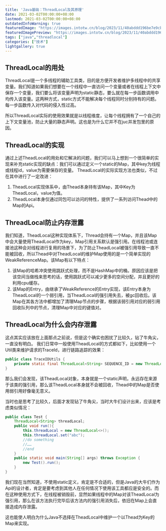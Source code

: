 ```yaml
---
title: 'Java基础：ThreadLocal及其原理'
date: 2021-03-02T00:00:00+08:00
lastmod: 2021-03-02T00:00:00+08:00
outdatedInfoWarning: true
featuredImage: "https://images.intotw.cn/blog/2023/11/40abddd196be7e9cb79b83534d4983a4.webp"
featuredImagePreview: "https://images.intotw.cn/blog/2023/11/40abddd196be7e9cb79b83534d4983a4.webp"
tags: ["java","threadlocal"]
categories: ["技术"]
lightgallery: true
---
```


## ThreadLocal的用处

ThreadLocal是一个多线程的辅助工具类，目的是方便开发者维护多线程中的共享变量。我们知道如果我们想要在一个线程中一直访问一个变量或者在线程上下文中保存一个变量，我们要么将该变量声明为static静态，要么就在每一步函数调用中均传入该变量。这两种方式，static方式不能解决每个线程同时分别持有的问题。每一步函数传入对代码的侵入性过高。

所以ThreadLocal实际的使用效果就是以线程维度，让每个线程拥有了一个自己的上下文变量池，防止大量的静态声明。这也是为什么它并不在juc并发包里的原因。

## ThreadLocal的实现

通过上述TheadLocal的用处和它解决的问题，我们可以马上想到一个很简单的实现来补充static实现的缺点：我们可以通过定义一个static的Map，其中key为线程或线程id，value为需要保存的变量。
TheadLocal的实际实现方法也类似，不过在其中进行了一定改进：
1. TheadLocal实现体系中，由Thead本身持有该Map，其中Key为TheadLocal，value为值。
2. TheadLocal本身仅通过同包可以访问的特性，提供了一系列访问Thead中的Map的Api。


## ThreadLocal防止内存泄露

我们知道，TheadLocal这种实现体系下，Thread会持有一个Map，并且该Map中会大量使用TheadLocal作为key，Map引用关系默认是强引用。在线程池或连接池这种会对线程进行复用的场景下，为了防止TheadLocal被强引用导致一直不能被回收，所以Thead中对TheadLocal的维护Map使用的是一个简单实现的WeakReferenceMap。该Map有以下特点：
1. 该Map的哈希冲突使用跳跃式处理，而不是HashMap中的桶。原因应该是把该空间当做栈来思考的话，使用跳跃式可以减少更多的空间分配，并且更好的利用cpu缓存。
2. 该Map的Entry，由继承了WeakReference的Entry实现，该Entry本身为TheadLocal的一个弱引用，当TheadLocal的强引用失去，被gc回收后。该Map在其各方法中都增加了清理Map节点的步骤，根据该弱引用对应的弱引用回收队列中的节点，清理Map中对应的键值对。

## ThreadLocal为什么会内存泄露

这点其实应该放在上面那点之前说，但是这个确实也困扰了比较久，钻了牛角尖，一直没有明白。
我们日常中一般使用TheadLocal的方式都如下，比如使用一个Util类来维护请求的TraceId，进行链路追踪的效果：
```java
public class TraceIDUtils {
	private static final ThreadLocal<String> SEQUENCE_ID = new ThreadLocal<String>();
}
```
那么我们会发现，该TheadLocal对象，本身就是一个static声明，永远存在来源于该类的强引用，那么该TheadLocal本身就不会被回收，Thead中的Map是否使用弱引用好像毫无意义。

当时也是思考了比较久，后面才发现钻了牛角尖，当时大牛们设计出来，应该是考虑类似情况：
```java
public class Test {
    ThreadLocal<String> threadLocal;
    public void run(){
        this.threadLocal = new ThreadLocal<>();
        this.threadLocal.set("abc");
        //do something
        //……
        //end
    }
    public static void main(String[] args) throws Exception {
        new Test().run();
    }
}
```
我们现在当然知道，不使用static定义，肯定是不合适的，但是Java的大牛们作为Api的设计者，肯定是要考虑到其他人在任何情况下使用该工具都应是安全的。而在这种使用方式下，在线程被销毁前，显然如果线程中的Map对该TheadLocal为强引用，那么在该方法执行完毕后该方法内的强引用消失后，依旧在Map上会直接造成内存泄露。

这也能使人明白为什么Java不选择在TheadLocal中维护一个以Thead为Key的Map来实现。
